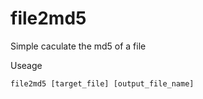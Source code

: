 file2md5
========

Simple caculate the md5 of a file


Useage

    file2md5 [target_file] [output_file_name]
